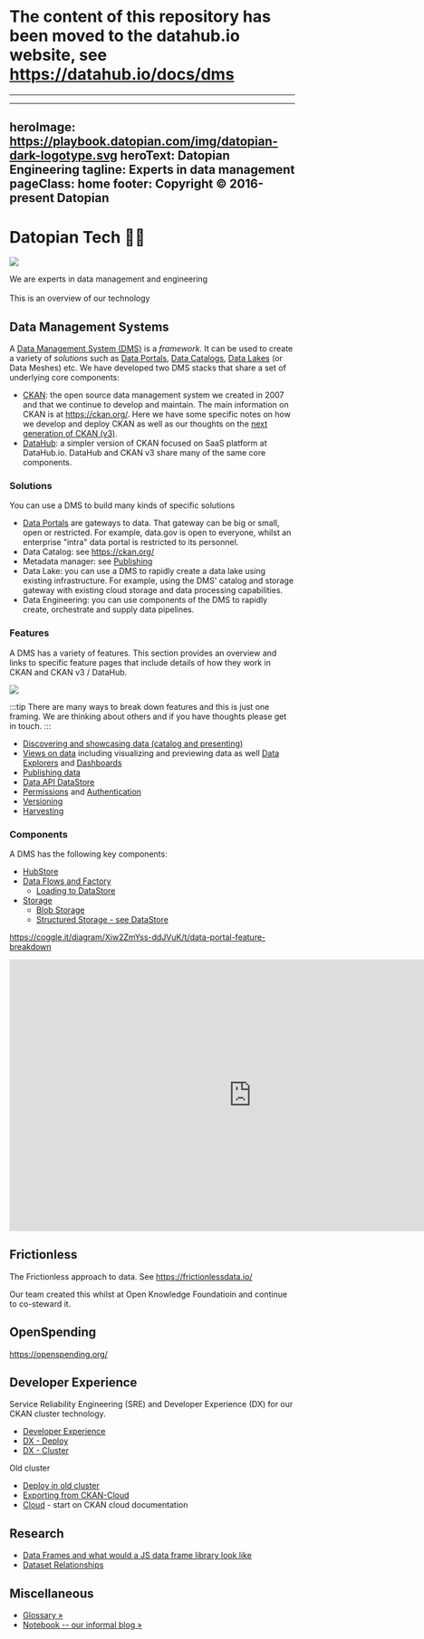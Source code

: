 # The content of this repository has been moved to the datahub.io website, see https://datahub.io/docs/dms

___

---
heroImage: https://playbook.datopian.com/img/datopian-dark-logotype.svg
heroText: Datopian Engineering
tagline: Experts in data management 
pageClass: home
footer: Copyright © 2016-present Datopian
---

<div class="hero">
  <h1>Datopian Tech 👩‍💻</h1>

  <a href="https://datopian.com/"><img src="https://playbook.datopian.com/img/datopian-dark-logotype.svg" /></a>

  <p class="description">
    We are experts in data management and engineering
    <br/><br/>
    This is an overview of our technology
  </p>
</div>

## Data Management Systems

A [Data Management System (DMS)][dms] is a *framework*. It can be used to create a variety of *solutions* such as [Data Portals][], [Data Catalogs][], [Data Lakes][] (or Data Meshes) etc. We have developed two DMS stacks that share a set of underlying core components:

* [CKAN][]: the open source data management system we created in 2007 and that we continue to develop and maintain. The main information on CKAN is at https://ckan.org/. Here we have some specific notes on how we develop and deploy CKAN as well as our thoughts on the [next generation of CKAN (v3)][v3].
* [DataHub][]: a simpler version of CKAN focused on SaaS platform at DataHub.io. DataHub and CKAN v3 share many of the same core components.

[Data Portals]: /data-portals/
[Data Lakes]: /data-lake/
[Data Catalogs]: /data-portals/

### Solutions

You can use a DMS to build many kinds of specific solutions

* [Data Portals][portals] are gateways to data. That gateway can be big or small, open or restricted. For example, data.gov is open to everyone, whilst an enterprise "intra" data portal is restricted to its personnel.
* Data Catalog: see https://ckan.org/
* Metadata manager: see [Publishing][]
* Data Lake: you can use a DMS to rapidly create a data lake using existing infrastructure. For example, using the DMS' catalog and storage gateway with existing cloud storage and data processing capabilities.
* Data Engineering: you can use components of the DMS to rapidly create, orchestrate and supply data pipelines.

[dms]: /dms/
[portals]: /data-portals/
[Publishing]: /publish/
[DataHub]: /datahub/
[CKAN]: /ckan/
[v3]: /ckan-v3/

### Features

A DMS has a variety of features. This section provides an overview and links to specific feature pages that include details of how they work in CKAN and CKAN v3 / DataHub.

<img src="https://docs.google.com/drawings/d/e/2PACX-1vRdMzNeIAEkjDRGtBfuocy6zDyRg_qDujSkLrTe69U1qlu_1kfTYN0OL_v4IZKKo0eDXRbCzgzQMlFz/pub?w=622&amp;h=635">

:::tip
There are many ways to break down features and this is just one framing. We are thinking about others and if you have thoughts please get in touch.
:::

* [Discovering and showcasing data (catalog and presenting)](/frontend/)
* [Views on data](/views/) including visualizing and previewing data as well [Data Explorers][explorer] and [Dashboards][]
* [Publishing data](/publish/)
* [Data API DataStore](/data-api)
* [Permissions](/permissions/) and [Authentication](/authentication/)
* [Versioning](/versioning/)
* [Harvesting](/harvesting/)

[Dashboards]: /dashboards/
[explorer]: /data-explorer/

### Components

A DMS has the following key components:

* [HubStore](/hubstore/)
* [Data Flows and Factory](/flows/)
  * [Loading to DataStore](/load/)
* [Storage](/storage/)
  * [Blob Storage](/blob-storage/)
  * [Structured Storage - see DataStore](/data-api/)

https://coggle.it/diagram/Xiw2ZmYss-ddJVuK/t/data-portal-feature-breakdown

<iframe width='853' height='480' src='https://embed.coggle.it/diagram/Xiw2ZmYss-ddJVuK/b24d6f959c3718688fed2a5883f47d33f9bcff1478a0f3faf9e36961ac0b862f' frameborder='0' allowfullscreen></iframe>

## Frictionless

The Frictionless approach to data. See https://frictionlessdata.io/

Our team created this whilst at Open Knowledge Foundatioin and continue to co-steward it.

## OpenSpending

https://openspending.org/

## Developer Experience

Service Reliability Engineering (SRE) and Developer Experience (DX) for our CKAN cluster technology.

* [Developer Experience][dx]
* [DX - Deploy](/dx/deploy/)
* [DX - Cluster](/dx/cluster/)

Old cluster

* [Deploy in old cluster](/deploy/)
* [Exporting from CKAN-Cloud](/migration/)
* [Cloud](/cloud/) - start on CKAN cloud documentation

## Research

* [Data Frames and what would a JS data frame library look like](/dataframe/)
* [Dataset Relationships](/relationships/)

## Miscellaneous

* [Glossary &raquo;](/glossary/)
* [Notebook -- our informal blog &raquo;](/notebook/)

[dx]: /dx/
